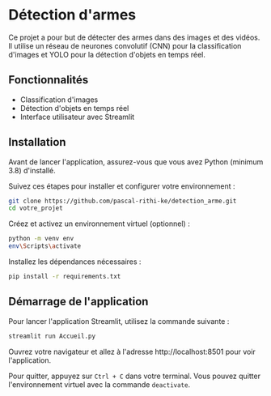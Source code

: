 # Détection d'armes

Ce projet a pour but de détecter des armes dans des images et des vidéos. Il utilise un réseau de neurones convolutif (CNN) pour la classification d'images et YOLO pour la détection d'objets en temps réel.

## Fonctionnalités

- Classification d'images
- Détection d'objets en temps réel
- Interface utilisateur avec Streamlit

## Installation

Avant de lancer l'application, assurez-vous que vous avez Python (minimum 3.8) d'installé.

Suivez ces étapes pour installer et configurer votre environnement :

```bash
git clone https://github.com/pascal-rithi-ke/detection_arme.git
cd votre_projet
```

Créez et activez un environnement virtuel (optionnel) :

```bash
python -m venv env
env\Scripts\activate
```

Installez les dépendances nécessaires :

```bash
pip install -r requirements.txt
```

## Démarrage de l'application

Pour lancer l'application Streamlit, utilisez la commande suivante :

```bash
streamlit run Accueil.py
```

Ouvrez votre navigateur et allez à l'adresse http://localhost:8501 pour voir l'application.

Pour quitter, appuyez sur `Ctrl + C` dans votre terminal. Vous pouvez quitter l'environnement virtuel avec la commande `deactivate`.
